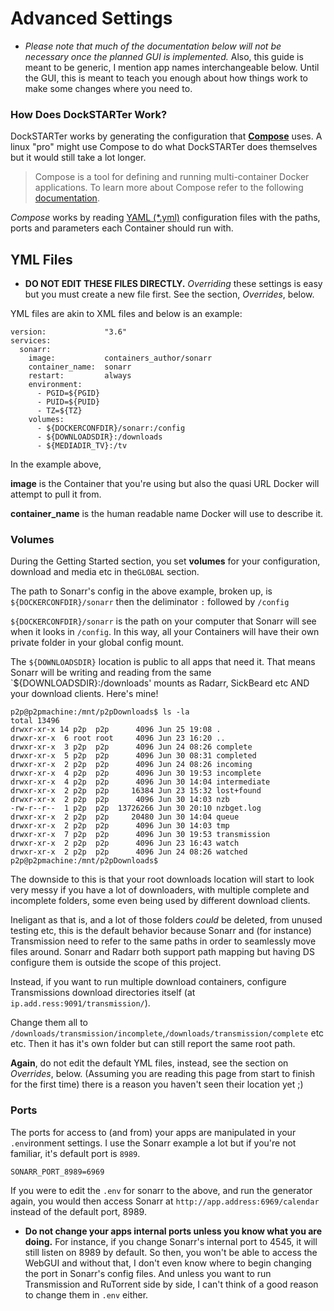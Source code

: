 # Advanced Settings


* _Please note that much of the documentation below will not be necessary once the planned GUI is implemented._ Also, this guide is meant to be generic, I mention app names interchangeable below. Until the GUI, this is meant to teach you enough about how things work to make some changes where you need to.

### How Does DockSTARTer Work?

DockSTARTer works by generating the configuration that **[Compose](https://docs.docker.com/compose/)** uses. A linux "pro" might use Compose to do what DockSTARTer does themselves but it would still take a lot longer.
> Compose is a tool for defining and running multi-container Docker applications. To learn more about Compose refer to the following [documentation](https://docs.docker.com/compose/).

_Compose_ works by reading [YAML (*.yml)](https://en.wikipedia.org/wiki/YAML#Example) configuration files with the paths, ports and parameters each Container should run with.  

## YML Files
* **DO NOT EDIT THESE FILES DIRECTLY.** _Overriding_ these settings is easy but you must create a new file first. See the section, _Overrides_, below.

YML files are akin to XML files and below is an example:
```
version:             "3.6"
services:
  sonarr:
    image:           containers_author/sonarr
    container_name:  sonarr
    restart:         always
    environment:
      - PGID=${PGID} 
      - PUID=${PUID}
      - TZ=${TZ}
    volumes:
      - ${DOCKERCONFDIR}/sonarr:/config
      - ${DOWNLOADSDIR}:/downloads
      - ${MEDIADIR_TV}:/tv
```

In the example above,

**image** is the Container that you're using but also the quasi URL Docker will attempt to pull it from. 

**container_name** is the human readable name Docker will use to describe it.

### Volumes
During the Getting Started section, you set **volumes** for your configuration, download and media etc in the`GLOBAL` section. 

The path to Sonarr's config in the above example, broken up, is `${DOCKERCONFDIR}/sonarr` then the deliminator `:` followed by `/config`

`${DOCKERCONFDIR}/sonarr` is the path on your computer that Sonarr will see when it looks in `/config`. In this way, all your Containers will have their own private folder in your global config mount.

The `${DOWNLOADSDIR}` location is public to all apps that need it. That means Sonarr will be writing and reading from the same `${DOWNLOADSDIR}:/downloads' mounts as Radarr, SickBeard etc AND your download clients. Here's mine!

```
p2p@p2pmachine:/mnt/p2pDownloads$ ls -la
total 13496
drwxr-xr-x 14 p2p  p2p      4096 Jun 25 19:08 .
drwxr-xr-x  6 root root     4096 Jun 23 16:20 ..
drwxr-xr-x  3 p2p  p2p      4096 Jun 24 08:26 complete
drwxr-xr-x  5 p2p  p2p      4096 Jun 30 08:31 completed
drwxr-xr-x  2 p2p  p2p      4096 Jun 24 08:26 incoming
drwxr-xr-x  4 p2p  p2p      4096 Jun 30 19:53 incomplete
drwxr-xr-x  4 p2p  p2p      4096 Jun 30 14:04 intermediate
drwxr-xr-x  2 p2p  p2p     16384 Jun 23 15:32 lost+found
drwxr-xr-x  2 p2p  p2p      4096 Jun 30 14:03 nzb
-rw-r--r--  1 p2p  p2p  13726266 Jun 30 20:10 nzbget.log
drwxr-xr-x  2 p2p  p2p     20480 Jun 30 14:04 queue
drwxr-xr-x  2 p2p  p2p      4096 Jun 30 14:03 tmp
drwxr-xr-x  7 p2p  p2p      4096 Jun 30 19:53 transmission
drwxr-xr-x  2 p2p  p2p      4096 Jun 23 16:43 watch
drwxr-xr-x  2 p2p  p2p      4096 Jun 24 08:26 watched
p2p@p2pmachine:/mnt/p2pDownloads$
```
The downside to this is that your root downloads location will start to look very messy if you have a lot of downloaders, with multiple complete and incomplete folders, some even being used by different download clients.

Ineligant as that is, and a lot of those folders _could_ be deleted, from unused testing etc, this is the default behavior because Sonarr and (for instance) Transmission need to refer to the same paths in order to seamlessly move files around. Sonarr and Radarr both support path mapping but having DS configure them is outside the scope of this project.

Instead, if you want to run multiple download containers, configure Transmissions download directories itself (at `ip.add.ress:9091/transmission/`).

Change them all to `/downloads/transmission/incomplete`,`/downloads/transmission/complete` etc etc. Then it has it's own folder but can still report the same root path.

**Again**, do not edit the default YML files, instead, see the section on _Overrides_, below. (Assuming you are reading this page from start to finish for the first time) there is a reason you haven't seen their location yet ;)
### Ports
The ports for access to (and from) your apps are manipulated in your `.env`ironment settings. I use the Sonarr example a lot but if you're not familiar, it's default port is `8989`.

`SONARR_PORT_8989=6969`

If you were to edit the `.env` for sonarr to the above, and run the generator again, you would then access Sonarr at `http://app.address:6969/calendar` instead of the default port, 8989. 

 * **Do not change your apps internal ports unless you know what you are doing.** For instance, if you change Sonarr's internal port to 4545, it will still listen on 8989 by default. So then, you won't be able to access the WebGUI and without that, I don't even know where to begin changing the port in Sonarr's config files. And unless you want to run Transmission and RuTorrent side by side, I can't think of a good reason to change them in `.env` either. 
